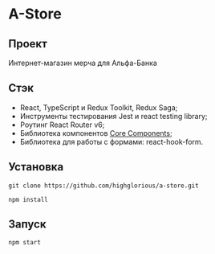 # A-Store

## Проект

Интернет-магазин мерча для Альфа-Банка

## Стэк

- React, TypeScript и Redux Toolkit, Redux Saga;
- Инструменты тестирования Jest и react testing library;
- Роутинг React Router v6;
- Библиотека компонентов [Core Components](https://core-ds.github.io/core-components/master/);
- Библиотека для работы с формами: react-hook-form.

## Установка

```
git clone https://github.com/highglorious/a-store.git

npm install
```

## Запуск

```
npm start
```
